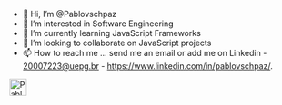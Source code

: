 

- 👋 Hi, I’m @Pablovschpaz
- 👀 I’m interested in Software Engineering
- 🌱 I’m currently learning JavaScript Frameworks
- 💞️ I’m looking to collaborate on JavaScript projects
- 📫 How to reach me ... send me an email or add me on Linkedin - 20007223@uepg.br - https://www.linkedin.com/in/pablovschpaz/.



<!--   ![Pablovschpaz's GitHub stats](https://github-readme-stats.vercel.app/api?username=Pablovschpaz&show_icons=true&theme=prussian)
[![Top Langs](https://github-readme-stats.vercel.app/api/top-langs/?username=Pablovschpaz&langs_count=200)](https://github.com/Pablovschpaz/)-->

<img height="30" src="https://komarev.com/ghpvc/?username=Pablovschpaz&color=blue" alt="Pablovschpaz" />
